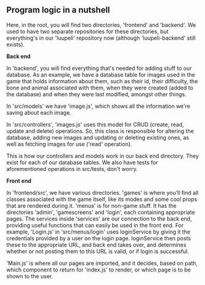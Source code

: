 ## Program logic in a nutshell

Here, in the root, you will find two directories, 'frontend' and 'backend'. We used to have two separate repositories for these directories, but everything's in our 'luupeli' repository now (although 'luupeli-backend' still exists).

**Back end**

In 'backend', you will find everything that's needed for adding stuff to our database. As an example, we have a database table for images used in the game that holds information about them, such as their id, their difficulty, the bone and animal associated with them, when they were created (added to the database) and when they were last modified, amongst other things.

In 'src/models' we have 'image.js', which shows all the information we're saving about each image.

In 'src/controllers', 'images.js' uses this model for CRUD (create, read, update and delete) operations. So, this class is responsible for altering the database, adding new images and updating or deleting existing ones, as well as fetching images for use ('read' operation).

This is how our controllers and models work in our back end directory. They exist for each of our database tables. We also have tests for aforementioned operations in src/tests, don't worry.

**Front end**

In 'frontend/src', we have various directories. 'games' is where you'll find all classes associated with the game itself, like its modes and some cool props that are rendered during it. 'menus' is for non-game stuff. It has the directories 'admin', 'gamescreens' and 'login', each containing appropriate pages. The services inside 'services' are our connection to the back end, providing useful functions that can easily be used in the front end. For example, 'Login.js' in 'src/menus/login' uses loginService by giving it the credentials provided by a user on the login page. loginService then posts these to the appropriate URL, and back end takes over, and determines whether or not posting them to this URL is valid, or if login is successful.

'Main.js' is where all our pages are imported, and it decides, based on path, which component to return for 'index.js' to render, or which page is to be shown to the user.
